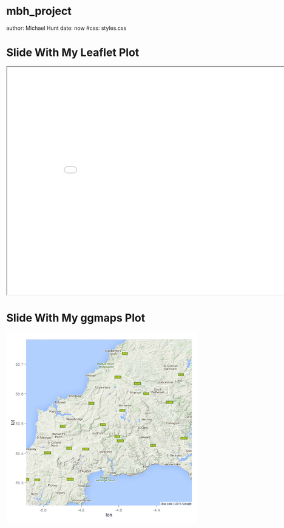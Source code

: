 mbh_project
========================
author: Michael Hunt
date: now
#css: styles.css

Slide With My Leaflet Plot
========================================================
        
<iframe src="cornwall.html" STYLE="width:900px;height:600px"> </iframe>


Slide With My ggmaps Plot
========================================================
        
![plot of chunk unnamed-chunk-1](mbh_project-figure/unnamed-chunk-1-1.png) 
